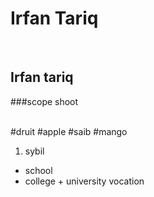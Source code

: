 # Irfan Tariq

</br>

## Irfan tariq

###scope shoot

</br>
#druit
#apple
#saib
#mango

1. sybil
  + school
   + college
    + university
      vocation
